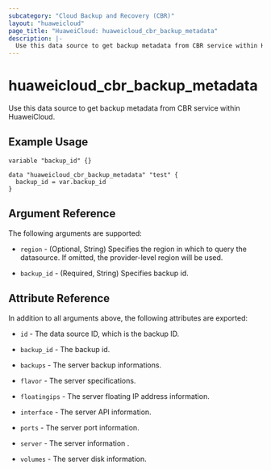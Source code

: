 ```yaml
---
subcategory: "Cloud Backup and Recovery (CBR)"
layout: "huaweicloud"
page_title: "HuaweiCloud: huaweicloud_cbr_backup_metadata"
description: |-
  Use this data source to get backup metadata from CBR service within HuaweiCloud.
---
```


# huaweicloud_cbr_backup_metadata

Use this data source to get backup metadata from CBR service within HuaweiCloud.

## Example Usage

```hcl
variable "backup_id" {}

data "huaweicloud_cbr_backup_metadata" "test" {
  backup_id = var.backup_id
}

```

## Argument Reference

The following arguments are supported:

* `region` - (Optional, String) Specifies the region in which to query the datasource.
  If omitted, the provider-level region will be used.

* `backup_id` - (Required, String) Specifies backup id.

## Attribute Reference

In addition to all arguments above, the following attributes are exported:

* `id` - The data source ID, which is the backup ID.

* `backup_id` - The backup id.

* `backups` - The server backup informations.

* `flavor` - The server specifications.

* `floatingips` - The server floating IP address information.

* `interface` - The server API information.

* `ports` - The server port information.

* `server` - The server information .

* `volumes` - The server disk information.
